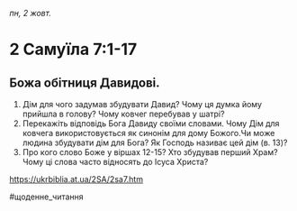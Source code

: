 
_пн, 2 жовт._

# 2 Самуїла 7:1-17

## Божа обітниця Давидові.
1. Дім для чого задумав збудувати Давид? Чому ця думка йому прийшла в голову? Чому ковчег перебував у шатрі?
2. Перекажіть відповідь Бога Давиду своїми словами. Чому Дім для ковчега використовується як синонім для дому Божого.Чи може людина збудувати дім для Бога? Як Господь називає цей дім (в. 13)?
3. Про кого слово Боже у віршах 12-15? Хто збудував перший Храм? Чому ці слова часто відносять до Ісуса Христа?

https://ukrbiblia.at.ua/2SA/2sa7.htm 

#щоденне_читання

